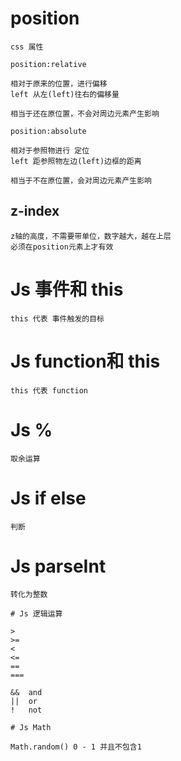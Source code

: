 

# position

    css 属性

    position:relative

    相对于原来的位置，进行偏移
    left 从左(left)往右的偏移量

    相当于还在原位置，不会对周边元素产生影响

    position:absolute

    相对于参照物进行 定位
    left 距参照物左边(left)边框的距离

    相当于不在原位置，会对周边元素产生影响

## z-index

    z轴的高度，不需要带单位，数字越大，越在上层
    必须在position元素上才有效

# Js 事件和 this

    this 代表 事件触发的目标

# Js function和 this

    this 代表 function

# Js %

    取余运算

# Js if else

    判断

# Js parseInt

    转化为整数

    # Js 逻辑运算

    >
    >=
    <
    <=
    ==
    ===

    &&  and
    ||  or
    !   not

    # Js Math

    Math.random() 0 - 1 并且不包含1